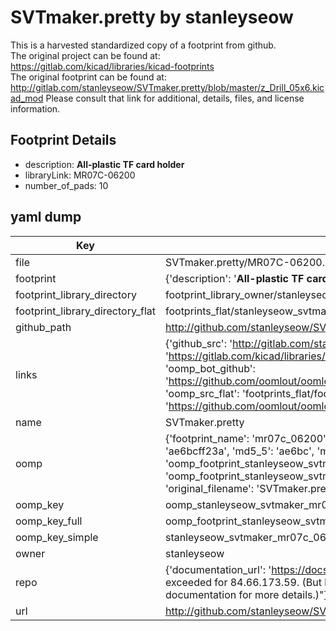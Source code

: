 # SVTmaker.pretty by stanleyseow  
This is a harvested standardized copy of a footprint from github.  
The original project can be found at:  
https://gitlab.com/kicad/libraries/kicad-footprints  
The original footprint can be found at:
http://gitlab.com/stanleyseow/SVTmaker.pretty/blob/master/z_Drill_05x6.kicad_mod
Please consult that link for additional, details, files, and license information.  
## Footprint Details
* description: <b>All-plastic TF card holder</b>  
* libraryLink: MR07C-06200  
* number_of_pads: 10  
## yaml dump  
| Key | Value |  
| --- | --- |  
| file | SVTmaker.pretty/MR07C-06200.kicad_mod |  
| footprint | {'description': '<b>All-plastic TF card holder</b>', 'libraryLink': 'MR07C-06200', 'number_of_pads': 10} |  
| footprint_library_directory | footprint_library_owner/stanleyseow_SVTmaker.pretty |  
| footprint_library_directory_flat | footprints_flat/stanleyseow_svtmaker_mr07c_06200/working |  
| github_path | http://github.com/stanleyseow/SVTmaker.pretty/blob/master/MR07C-06200.kicad_mod |  
| links | {'github_src': 'http://gitlab.com/stanleyseow/SVTmaker.pretty/blob/master/z_Drill_05x6.kicad_mod', 'github_src_repo': 'https://gitlab.com/kicad/libraries/kicad-footprints', 'oomp_bot': 'footprints/stanleyseow_svtmaker_mr07c_06200/working', 'oomp_bot_github': 'https://github.com/oomlout/oomlout_oomp_footprint_bot/tree/main/footprints/stanleyseow_svtmaker_mr07c_06200/working', 'oomp_src_flat': 'footprints_flat/footprints_flat/stanleyseow_svtmaker_mr07c_06200/working', 'oomp_src_flat_github': 'https://github.com/oomlout/oomlout_oomp_footprint_src/tree/main/footprints_flat/stanleyseow_svtmaker_mr07c_06200/working'} |  
| name | SVTmaker.pretty |  
| oomp | {'footprint_name': 'mr07c_06200', 'library_name': 'svtmaker', 'md5': 'ae6bcff23a9045fd82d999d546dc6d18', 'md5_10': 'ae6bcff23a', 'md5_5': 'ae6bc', 'md5_6': 'ae6bcf', 'oomp_key': 'oomp_stanleyseow_svtmaker_mr07c_06200', 'oomp_key_extra': 'oomp_footprint_stanleyseow_svtmaker_mr07c_06200', 'oomp_key_full': 'oomp_footprint_stanleyseow_svtmaker_mr07c_06200_ae6bcf', 'oomp_key_simple': 'stanleyseow_svtmaker_mr07c_06200', 'original_filename': 'SVTmaker.pretty/MR07C-06200.kicad_mod', 'owner_name': 'stanleyseow'} |  
| oomp_key | oomp_stanleyseow_svtmaker_mr07c_06200 |  
| oomp_key_full | oomp_footprint_stanleyseow_svtmaker_mr07c_06200 |  
| oomp_key_simple | stanleyseow_svtmaker_mr07c_06200 |  
| owner | stanleyseow |  
| repo | {'documentation_url': 'https://docs.github.com/rest/overview/resources-in-the-rest-api#rate-limiting', 'message': "API rate limit exceeded for 84.66.173.59. (But here's the good news: Authenticated requests get a higher rate limit. Check out the documentation for more details.)"} |  
| url | http://github.com/stanleyseow/SVTmaker.pretty |  

